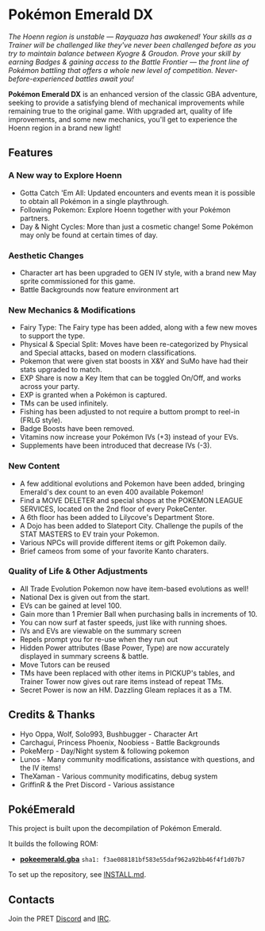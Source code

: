 # Pokémon Emerald DX

_The Hoenn region is unstable — Rayquaza has awakened! Your skills as a Trainer will be challenged like they've never been challenged before as you try to maintain balance between Kyogre & Groudon. Prove your skill by earning Badges & gaining access to the Battle Frontier — the front line of Pokémon battling that offers a whole new level of competition. Never-before-experienced battles await you!_

**Pokémon Emerald DX** is an enhanced version of the classic GBA adventure, seeking to provide a satisfying blend of mechanical improvements while remaining true to the original game. With upgraded art, quality of life improvements, and some new mechanics, you'll get to experience the Hoenn region in a brand new light!

## Features

### A New way to Explore Hoenn
* Gotta Catch 'Em All: Updated encounters and events mean it is possible to obtain all Pokémon in a single playthrough.
* Following Pokemon: Explore Hoenn together with your Pokémon partners.
* Day & Night Cycles: More than just a cosmetic change! Some Pokémon may only be found at certain times of day.
  
### Aesthetic Changes
* Character art has been upgraded to GEN IV style, with a brand new May sprite commissioned for this game.
* Battle Backgrounds now feature environment art

### New Mechanics & Modifications
* Fairy Type: The Fairy type has been added, along with a few new moves to support the type.
* Physical & Special Split: Moves have been re-categorized by Physical and Special attacks, based on modern classifications.
* Pokemon that were given stat boosts in X&Y and SuMo have had their stats upgraded to match.
* EXP Share is now a Key Item that can be toggled On/Off, and works across your party.
* EXP is granted when a Pokémon is captured.
* TMs can be used infinitely.
* Fishing has been adjusted to not require a buttom prompt to reel-in (FRLG style).
* Badge Boosts have been removed.
* Vitamins now increase your Pokémon IVs (+3) instead of your EVs.
* Supplements have been introduced that decrease IVs (-3).

### New Content
* A few additional evolutions and Pokemon have been added, bringing Emerald's dex count to an even 400 available Pokemon!
* Find a MOVE DELETER and special shops at the POKEMON LEAGUE SERVICES, located on the 2nd floor of every PokeCenter.
* A 6th floor has been added to Lilycove's Department Store.
* A Dojo has been added to Slateport City. Challenge the pupils of the STAT MASTERS to EV train your Pokemon.
* Various NPCs will provide different items or gift Pokemon daily.
* Brief cameos from some of your favorite Kanto charaters.

### Quality of Life & Other Adjustments
* All Trade Evolution Pokemon now have item-based evolutions as well!
* National Dex is given out from the start.
* EVs can be gained at level 100.
* Gain more than 1 Premier Ball when purchasing balls in increments of 10.
* You can now surf at faster speeds, just like with running shoes.
* IVs and EVs are viewable on the summary screen
* Repels prompt you for re-use when they run out
* Hidden Power attributes (Base Power, Type) are now accurately displayed in summary screens & battle.
* Move Tutors can be reused
* TMs have been replaced with other items in PICKUP's tables, and Trainer Tower now gives out rare items instead of repeat TMs.
* Secret Power is now an HM. Dazzling Gleam replaces it as a TM.


## Credits & Thanks

* Hyo Oppa, Wolf, Solo993, Bushbugger - Character Art
* Carchagui, Princess Phoenix, Noobiess - Battle Backgrounds
* PokeMerp - Day/Night system & following pokemon
* Lunos - Many community modifications, assistance with questions, and the IV items!
* TheXaman - Various community modificatins, debug system
* GriffinR & the Pret Discord - Various assistance

## PokéEmerald

This project is built upon the decompilation of Pokémon Emerald.

It builds the following ROM:

* [**pokeemerald.gba**](https://datomatic.no-intro.org/index.php?page=show_record&s=23&n=1961) `sha1: f3ae088181bf583e55daf962a92bb46f4f1d07b7`

To set up the repository, see [INSTALL.md](INSTALL.md).

## Contacts

Join the PRET [Discord](https://discord.gg/d5dubZ3) and [IRC](https://web.libera.chat/?#pret).

